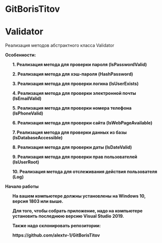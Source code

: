# GitBorisTitov
<h1>Validator</h1>
<p>Реализация методов абстрактного класса Validator</p>
<b>Особенности:<b>
<ul>
<p>1. Реализация метода для проверки пароля (IsPasswordValid)</p>
<p>2. Реализация метода для хэш-пароля (HashPassword)</p>
<p>3. Реализация метода для проверки логина (IsUserExists)</p>
<p>4. Реализация метода для проверки электронной почты (IsEmailValid)</p>
<p>5. Реализация метода для проверки номера телефона (IsPhoneValid)</p>
<p>6. Реализация метода для проверки сайта (IsWebPageAvailable)</p>
<p>7. Реализация метода для проверки данных из базы (IsDatabaseAccessible)</p>
<p>8. Реализация метода для проверки даты (IsDateValid)</p>
<p>9. Реализация метода для проверки прав пользователей  (IsUserRoot)</p>
<p>10. Реализация метода для отслеживания действия пользователя (Log)</p>
</ul>

<b>Начало работы</b>
<ul>
<p>На вашем компьютере должны установлены на Windows 10, версия 1803 или выше.</p>
<p>Для того, чтобы собрать приложение, надо на компьютере установить последнюю версию Visual Studio 2019. </p>
<p>Также надо склонировать репозитории:</p>
  <b> https://github.com/alextv-1/GitBorisTitov</b>
</ul>
